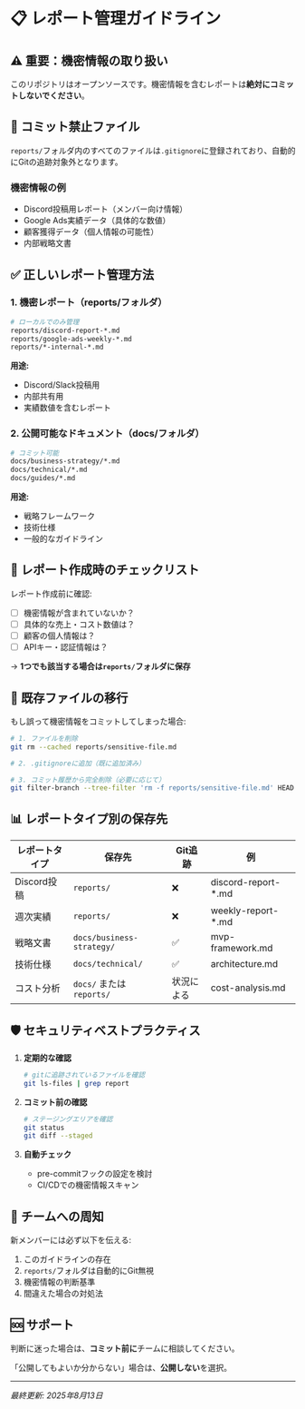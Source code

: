 # 📋 レポート管理ガイドライン

## ⚠️ 重要：機密情報の取り扱い

このリポジトリはオープンソースです。機密情報を含むレポートは**絶対にコミットしないでください**。

## 🚫 コミット禁止ファイル

`reports/`フォルダ内のすべてのファイルは`.gitignore`に登録されており、自動的にGitの追跡対象外となります。

### 機密情報の例
- Discord投稿用レポート（メンバー向け情報）
- Google Ads実績データ（具体的な数値）
- 顧客獲得データ（個人情報の可能性）
- 内部戦略文書

## ✅ 正しいレポート管理方法

### 1. 機密レポート（reports/フォルダ）
```bash
# ローカルでのみ管理
reports/discord-report-*.md
reports/google-ads-weekly-*.md
reports/*-internal-*.md
```

**用途:**
- Discord/Slack投稿用
- 内部共有用
- 実績数値を含むレポート

### 2. 公開可能なドキュメント（docs/フォルダ）
```bash
# コミット可能
docs/business-strategy/*.md
docs/technical/*.md
docs/guides/*.md
```

**用途:**
- 戦略フレームワーク
- 技術仕様
- 一般的なガイドライン

## 📝 レポート作成時のチェックリスト

レポート作成前に確認:

- [ ] 機密情報が含まれていないか？
- [ ] 具体的な売上・コスト数値は？
- [ ] 顧客の個人情報は？
- [ ] APIキー・認証情報は？

→ **1つでも該当する場合は`reports/`フォルダに保存**

## 🔄 既存ファイルの移行

もし誤って機密情報をコミットしてしまった場合:

```bash
# 1. ファイルを削除
git rm --cached reports/sensitive-file.md

# 2. .gitignoreに追加（既に追加済み）

# 3. コミット履歴から完全削除（必要に応じて）
git filter-branch --tree-filter 'rm -f reports/sensitive-file.md' HEAD
```

## 📊 レポートタイプ別の保存先

| レポートタイプ | 保存先 | Git追跡 | 例 |
|--------------|--------|---------|-----|
| Discord投稿 | `reports/` | ❌ | discord-report-*.md |
| 週次実績 | `reports/` | ❌ | weekly-report-*.md |
| 戦略文書 | `docs/business-strategy/` | ✅ | mvp-framework.md |
| 技術仕様 | `docs/technical/` | ✅ | architecture.md |
| コスト分析 | `docs/` または `reports/` | 状況による | cost-analysis.md |

## 🛡️ セキュリティベストプラクティス

1. **定期的な確認**
   ```bash
   # gitに追跡されているファイルを確認
   git ls-files | grep report
   ```

2. **コミット前の確認**
   ```bash
   # ステージングエリアを確認
   git status
   git diff --staged
   ```

3. **自動チェック**
   - pre-commitフックの設定を検討
   - CI/CDでの機密情報スキャン

## 📢 チームへの周知

新メンバーには必ず以下を伝える:

1. このガイドラインの存在
2. `reports/`フォルダは自動的にGit無視
3. 機密情報の判断基準
4. 間違えた場合の対処法

## 🆘 サポート

判断に迷った場合は、**コミット前に**チームに相談してください。

「公開してもよいか分からない」場合は、**公開しない**を選択。

---

*最終更新: 2025年8月13日*